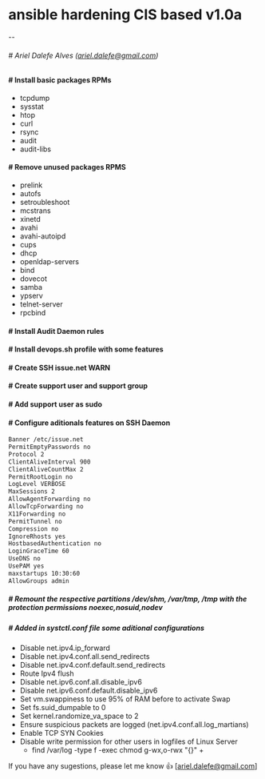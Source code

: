 # ansible hardening CIS based v1.0a
--

###### \# Ariel Dalefe Alves (ariel.dalefe@gmail.com) 

#### \# Install basic packages RPMs

- tcpdump
- sysstat
- htop 
- curl
- rsync
- audit
- audit-libs
  
#### \# Remove unused packages RPMS
  
- prelink
- autofs
- setroubleshoot
- mcstrans
- xinetd
- avahi
- avahi-autoipd
- cups
- dhcp
- openldap-servers
- bind
- dovecot
- samba
- ypserv
- telnet-server
- rpcbind
  
#### \# Install Audit Daemon rules

#### \# Install devops.sh profile with some features

#### \# Create SSH issue.net WARN

#### \# Create support user and support group 

#### \# Add support user as sudo 


#### \# Configure aditionals features on SSH Daemon

```bash
Banner /etc/issue.net  
PermitEmptyPasswords no 
Protocol 2 
ClientAliveInterval 900 
ClientAliveCountMax 2 
PermitRootLogin no
LogLevel VERBOSE
MaxSessions 2 
AllowAgentForwarding no 
AllowTcpForwarding no 
X11Forwarding no 
PermitTunnel no 
Compression no 
IgnoreRhosts yes 
HostbasedAuthentication no 
LoginGraceTime 60 
UseDNS no 
UsePAM yes
maxstartups 10:30:60 
AllowGroups admin
```

##### \# Remount the respective partitions /dev/shm, /var/tmp, /tmp with the protection permissions noexec,nosuid,nodev

##### \# Added in systctl.conf file some aditional configurations

- Disable net.ipv4.ip_forward 
- Disable net.ipv4.conf.all.send_redirects
- Disable net.ipv4.conf.default.send_redirects
- Route Ipv4 flush
- Disable net.ipv6.conf.all.disable_ipv6
- Disable net.ipv6.conf.default.disable_ipv6
- Set vm.swappiness to use 95% of RAM before to activate Swap
- Set fs.suid_dumpable to 0 
- Set kernel.randomize_va_space to 2
- Ensure suspicious packets are logged (net.ipv4.conf.all.log_martians)
- Enable TCP SYN Cookies
- Disable write permission for other users in logfiles of Linux Server
  - find /var/log -type f -exec chmod g-wx,o-rwx "{}" +

If you have any sugestions, please let me know :+1: [ariel.dalefe@gmail.com]
